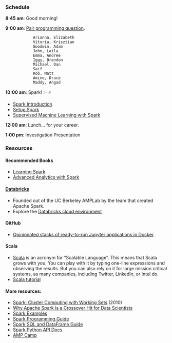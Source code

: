 ### Schedule

**8:45 am**: Good morning!

**9:00 am**: [Pair programming question](pair_map_reduce_tweets.md).

                Arianna, Elizabeth
                Vitoria, Krisztian
                Goodwin, Adam
                John, Laila
                Emma, Andree
                Iggy, Brendon
                Michael, Dan
                Saif
                Rob, Matt
                Amine, Druce
                Maddy, Angad

**10:00 am**: Spark! :sparkles: :zap:

 * [Spark Introduction](Spark_Introduction.ipynb)
 * [Setup Spark](Spark_Setup.ipynb)
 * [Supervised Machine Learning with Spark](Spark_Supervised_Machine_Learning.ipynb)

**12:00 am**: Lunch... for your career.

**1:00 pm**: Investigation Presentation

### Resources

#### Recommended Books

* [Learning Spark](http://shop.oreilly.com/product/0636920028512.do)
* [Advanced Analytics with Spark](http://shop.oreilly.com/product/0636920035091.do)

#### [Databricks](https://databricks.com/)  

* Founded out of the UC Berkeley AMPLab by the team that created Apache Spark.  
* Explore the [Databricks cloud environment](https://databricks.com/product/getting-started-with-apache-spark-on-databricks)

#### GitHub

* [Opinionated stacks of ready-to-run Jupyter applications in Docker](https://github.com/jupyter/docker-stacks)

#### Scala
* [Scala](http://www.scala-lang.org/index.html) is an acronym for “Scalable Language”. This means that Scala grows with you. You can play with it by typing one-line expressions and observing the results. But you can also rely on it for large mission critical systems, as many companies, including Twitter, LinkedIn, or Intel do.
* [Scala tutorial](http://www.tutorialspoint.com/scala/)

#### More resources:

 * [Spark: Cluster Computing with Working Sets](http://www.cs.berkeley.edu/~matei/papers/2010/hotcloud_spark.pdf) (2010)
 * [Why Apache Spark is a Crossover Hit for Data Scientists](http://blog.cloudera.com/blog/2014/03/why-apache-spark-is-a-crossover-hit-for-data-scientists/)
 * [Spark Examples](http://spark.apache.org/examples.html)
 * [Spark Programming Guide](https://spark.apache.org/docs/latest/programming-guide.html)
 * [Spark SQL and DataFrame Guide](https://spark.apache.org/docs/latest/sql-programming-guide.html)
 * [Spark Python API Docs](https://spark.apache.org/docs/latest/api/python/index.html)
 * [AMP Camp](http://ampcamp.berkeley.edu/)
